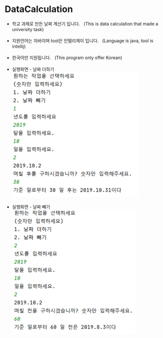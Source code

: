 # DataCalculation

<ul>
  <li> 학교 과제로 만든 날짜 계산기 입니다. &nbsp (This is data calculation that made a university task)</li>
  <br>
  <li> 지원언어는 자바이며 tool은 인텔리제이 입니다. &nbsp (Language is java, tool is intellij)</li>
  <br>
  <li> 한국어만 지원됩니다. &nbsp (This program only offer Korean)</li>
  <br>
  <li> 실행화면 - 날짜 더하기 <br>
       <img src="날짜더하기.PNG"
  </li>
  <br>
  <br>
  <li> 실행화면 - 날짜 빼기 <br>
      <img src="날짜빼기.PNG"
  </li>
</ul>

